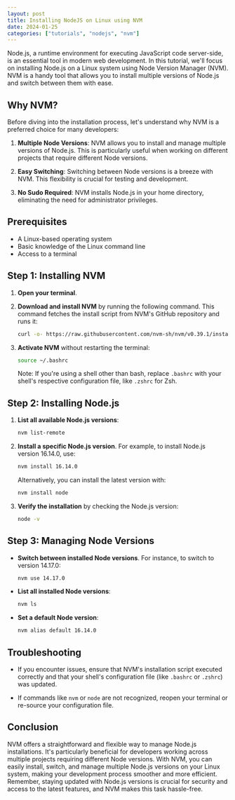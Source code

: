 ```yaml
---
layout: post
title: Installing NodeJS on Linux using NVM
date: 2024-01-25
categories: ["tutorials", "nodejs", "nvm"]
---
```

Node.js, a runtime environment for executing JavaScript code server-side, is an essential tool in modern web development. In this tutorial, we'll focus on installing Node.js on a Linux system using Node Version Manager (NVM). NVM is a handy tool that allows you to install multiple versions of Node.js and switch between them with ease.

## Why NVM?

Before diving into the installation process, let's understand why NVM is a preferred choice for many developers:

1. **Multiple Node Versions**: NVM allows you to install and manage multiple versions of Node.js. This is particularly useful when working on different projects that require different Node versions.

2. **Easy Switching**: Switching between Node versions is a breeze with NVM. This flexibility is crucial for testing and development.

3. **No Sudo Required**: NVM installs Node.js in your home directory, eliminating the need for administrator privileges.

## Prerequisites

- A Linux-based operating system
- Basic knowledge of the Linux command line
- Access to a terminal

## Step 1: Installing NVM

1. **Open your terminal**.

2. **Download and install NVM** by running the following command. This command fetches the install script from NVM's GitHub repository and runs it:

   ```bash
   curl -o- https://raw.githubusercontent.com/nvm-sh/nvm/v0.39.1/install.sh | bash
   ```

3. **Activate NVM** without restarting the terminal:

   ```bash
   source ~/.bashrc
   ```

   Note: If you're using a shell other than bash, replace `.bashrc` with your shell's respective configuration file, like `.zshrc` for Zsh.

## Step 2: Installing Node.js

1. **List all available Node.js versions**:

   ```bash
   nvm list-remote
   ```

2. **Install a specific Node.js version**. For example, to install Node.js version 16.14.0, use:

   ```bash
   nvm install 16.14.0
   ```

   Alternatively, you can install the latest version with:

   ```bash
   nvm install node
   ```

3. **Verify the installation** by checking the Node.js version:

   ```bash
   node -v
   ```

## Step 3: Managing Node Versions

- **Switch between installed Node versions**. For instance, to switch to version 14.17.0:

  ```bash
  nvm use 14.17.0
  ```

- **List all installed Node versions**:

  ```bash
  nvm ls
  ```

- **Set a default Node version**:

  ```bash
  nvm alias default 16.14.0
  ```

## Troubleshooting

- If you encounter issues, ensure that NVM's installation script executed correctly and that your shell's configuration file (like `.bashrc` or `.zshrc`) was updated.

- If commands like `nvm` or `node` are not recognized, reopen your terminal or re-source your configuration file.

## Conclusion

NVM offers a straightforward and flexible way to manage Node.js installations. It's particularly beneficial for developers working across multiple projects requiring different Node versions. With NVM, you can easily install, switch, and manage multiple Node.js versions on your Linux system, making your development process smoother and more efficient. Remember, staying updated with Node.js versions is crucial for security and access to the latest features, and NVM makes this task hassle-free.
